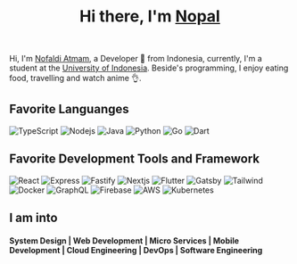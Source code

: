 <div align="center">
   <h1>Hi there, I'm <a href="https://nopal.codes">Nopal</a> </h1>
</div>

<br>

 Hi, I'm [Nofaldi Atmam](https://nopal.codes), a Developer 🚀 from Indonesia, currently, I'm a student at the [University of Indonesia](https://www.ui.ac.id/). Beside's programming, I enjoy eating food, travelling and watch anime 👌.
 
## Favorite Languanges
<p>
  <img alt="TypeScript" src="https://img.shields.io/badge/-TypeScript-007ACC?style=plastic&logo=typescript&logoColor=white" />
  <img alt="Nodejs" src="https://img.shields.io/badge/-Node-43853d?style=plastic&logo=nodedotjs&logoColor=white" />
  <img alt="Java" src="https://img.shields.io/badge/-Java-fc8626?style=plastic&logo=Java&logoColor=white" />
  <img alt="Python" src="https://img.shields.io/badge/-Python-3776ab?style=plastic&logo=Python&logoColor=white" />
  <img alt="Go" src="https://img.shields.io/badge/-Go-00add8?style=plastic&logo=Go&logoColor=white" />
  <img alt="Dart" src="https://img.shields.io/badge/-Dart-0175c2?style=plastic&logo=dart&logoColor=white" />
</p>

## Favorite Development Tools and Framework
<p>
  <img alt="React" src="https://img.shields.io/badge/-React-45b8d8?style=plastic&logo=react&logoColor=white" />
  <img alt="Express" src="https://img.shields.io/badge/-Express-000000?style=plastic&logo=express&logoColor=white" />
  <img alt="Fastify" src="https://img.shields.io/badge/-Fastify-000000?style=plastic&logo=fastify&logoColor=white" />
  <img alt="Nextjs" src="https://img.shields.io/badge/-Next-000000?style=plastic&logo=nextdotjs&logoColor=white" />
  <img alt="Flutter" src="https://img.shields.io/badge/-Flutter-02569b?style=plastic&logo=flutter&logoColor=white" />
  <img alt="Gatsby" src="https://img.shields.io/badge/-Gatsby-663399?style=plastic&logo=Gatsby&logoColor=white" />
  <img alt="Tailwind" src="https://img.shields.io/badge/-Tailwind-38b2ac?style=plastic&logo=Tailwind-css&logoColor=white" />
  <img alt="Docker" src="https://img.shields.io/badge/-Docker-46a2f1?style=plastic&logo=docker&logoColor=white" />
  <img alt="GraphQL" src="https://img.shields.io/badge/-GraphQL-E10098?style=plastic&logo=graphql&logoColor=white" />
  <img alt="Firebase" src="https://img.shields.io/badge/-Firebase-ffca28?style=plastic&logo=firebase&logoColor=white" />
  <img alt="AWS" src="https://img.shields.io/badge/-AWS-232f3e?style=plastic&logo=amazon-aws&logoColor=white" />
  <img alt="Kubernetes" src="https://img.shields.io/badge/-Kubernetes-326ce5?style=plastic&logo=kubernetes&logoColor=white" />
</p>

 ## I am into
 <p align="center">
  <h4> System Design | Web Development | Micro Services | Mobile Development | Cloud Engineering | DevOps | Software Engineering</h4>
 </p>
